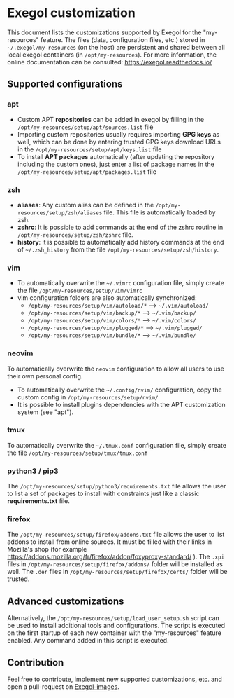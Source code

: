 # Exegol customization

This document lists the customizations supported by Exegol for the "my-resources" feature.
The files (data, configuration files, etc.) stored in `~/.exegol/my-resources` (on the host) are persistent and shared between all local exegol containers (in `/opt/my-resources`).
For more information, the online documentation can be consulted: https://exegol.readthedocs.io/


## Supported configurations

### apt

- Custom APT **repositories** can be added in exegol by filling in the `/opt/my-resources/setup/apt/sources.list` file
- Importing custom repositories usually requires importing **GPG keys** as well, which can be done by entering trusted GPG keys download URLs in the `/opt/my-resources/setup/apt/keys.list` file
- To install **APT packages** automatically (after updating the repository including the custom ones), just enter a list of package names in the `/opt/my-resources/setup/apt/packages.list` file

### zsh
- **aliases**: Any custom alias can be defined in the `/opt/my-resources/setup/zsh/aliases` file. This file is automatically loaded by zsh.
- **zshrc**: It is possible to add commands at the end of the zshrc routine in `/opt/my-resources/setup/zsh/zshrc` file.
- **history**: it is possible to automatically add history commands at the end of `~/.zsh_history` from the file `/opt/my-resources/setup/zsh/history`.

### vim

- To automatically overwrite the `~/.vimrc` configuration file, simply create the file `/opt/my-resources/setup/vim/vimrc`
- vim configuration folders are also automatically synchronized:
  - `/opt/my-resources/setup/vim/autoload/*` --> `~/.vim/autoload/`
  - `/opt/my-resources/setup/vim/backup/*` --> `~/.vim/backup/`
  - `/opt/my-resources/setup/vim/colors/*` --> `~/.vim/colors/`
  - `/opt/my-resources/setup/vim/plugged/*` --> `~/.vim/plugged/`
  - `/opt/my-resources/setup/vim/bundle/*` --> `~/.vim/bundle/`

### neovim

To automatically overwrite the `neovim` configuration to allow all users to use their own personal config. 

- To automatically overwrite the `~/.config/nvim/` configuration, copy the custom config in `/opt/my-resources/setup/nvim/`
- It is possible to install plugins dependencies with the APT customization system (see "apt").

### tmux 

To automatically overwrite the `~/.tmux.conf` configuration file, simply create the file `/opt/my-resources/setup/tmux/tmux.conf`

### python3 / pip3

The `/opt/my-resources/setup/python3/requirements.txt` file allows the user to list a set of packages to install with constraints just like a classic **requirements.txt** file.

### firefox

The `/opt/my-resources/setup/firefox/addons.txt` file allows the user to list addons to install from online sources. It must be filled with their links in Mozilla's shop (for example https://addons.mozilla.org/fr/firefox/addon/foxyproxy-standard/ ).
The `.xpi` files in `/opt/my-resources/setup/firefox/addons/` folder will be installed as well.
The `.der` files in `/opt/my-resources/setup/firefox/certs/` folder will be trusted.

## Advanced customizations

Alternatively, the `/opt/my-resources/setup/load_user_setup.sh` script can be used to install additional tools and configurations.
The script is executed on the first startup of each new container with the "my-resources" feature enabled.
Any command added in this script is executed.

## Contribution
Feel free to contribute, implement new supported customizations, etc. and open a pull-request on [Exegol-images](https://github.com/ThePorgs/Exegol-images).
